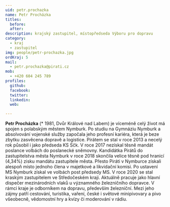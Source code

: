 ```yaml
---
uid: petr.prochazka
name: Petr Procházka
titles:
  before: 
  after:
description: krajský zastupitel, místopředseda Výboru pro dopravu
category:
  - kraj
  - zastupitel
img: people/petr-prochazka.jpg
ordKraj: 5
mail:
  - petr.prochazka@pirati.cz
mob:
  - +420 604 245 789
profiles:
  github:
  facebook:
  twitter: 
  linkedin: 
  web: 

---
```


**Petr Procházka** (* 1981, Dvůr Králové nad Labem) je víceméně celý život má spojen s polabským městem Nymburk. Po studiu na Gymnáziu Nymburk a absolvování vojenské služby započala jeho profesní kariéra, která je beze zbytku zasvěcena dopravě a logistice. Pirátem se stal v roce 2013 a necelý rok působil i jako předseda KS Sčk. V roce 2017 nezískal těsně mandát poslance volbách do poslanecké sněmovny. Kandidátka Pirátů do zastupitelstva města Nymburk v roce 2018 skončila velice těsně pod hranicí (4,34%) zisku mandátu zastupitele města. Přesto Piráti v Nymburce získali alespoň místo jednoho člena v majetkové a likvidační komisi. Po ustavení MS Nymburk získal ve volbách post předsedy MS. V roce 2020 se stal kraským zastupitelem ve Středočeském kraji. Aktuálně pracuje jako hlavní dispečer mezinárodních vlaků u významného železničního dopravce. V rámci kraje je odborníkem na dopravu, především železniční. Mezi jeho zájmy patří cestování, turistika, vaření, české i světové minipivovary a pivo všeobecně, vědomostní hry a kvízy či moderování v rádiu.
